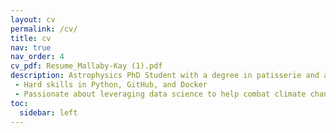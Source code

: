 ```yaml
---
layout: cv
permalink: /cv/
title: cv
nav: true
nav_order: 4
cv_pdf: Resume_Mallaby-Kay (1).pdf
description: Astrophysics PhD Student with a degree in patisserie and a love for hiking.
 - Hard skills in Python, GitHub, and Docker
 - Passionate about leveraging data science to help combat climate change
toc:
  sidebar: left
---
```

